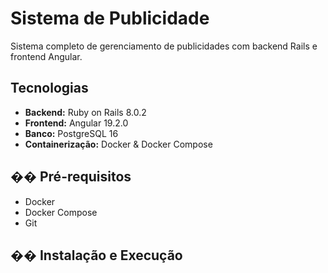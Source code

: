 # Sistema de Publicidade

Sistema completo de gerenciamento de publicidades com backend Rails e frontend Angular.

## Tecnologias

- **Backend:** Ruby on Rails 8.0.2
- **Frontend:** Angular 19.2.0
- **Banco:** PostgreSQL 16
- **Containerização:** Docker & Docker Compose

## �� Pré-requisitos

- Docker
- Docker Compose
- Git

## �� Instalação e Execução

